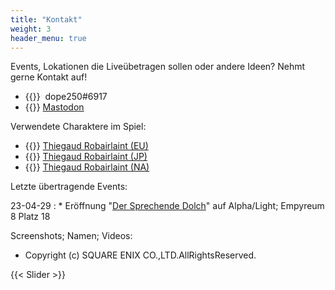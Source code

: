 ```yaml
---
title: "Kontakt"
weight: 3
header_menu: true
---
```


Events, Lokationen die Liveübetragen sollen oder andere Ideen? Nehmt gerne Kontakt auf!

* {{<icon class="fa fa-discord-alt">}}&nbsp; dope250#6917
* {{<icon class="fa fa-mastodon">}}&nbsp;[Mastodon](https://ffxiv-mastodon.com/@dope250)

Verwendete Charaktere im Spiel:

* {{<icon class="fa fa-address-card">}}&nbsp;[Thiegaud Robairlaint (EU)](https://eu.finalfantasyxiv.com/lodestone/character/47255426/)
* {{<icon class="fa fa-address-card">}}&nbsp;[Thiegaud Robairlaint (JP)](https://jp.finalfantasyxiv.com/lodestone/character/48022331/)
* {{<icon class="fa fa-address-card">}}&nbsp;[Thiegaud Robairlaint (NA)](https://na.finalfantasyxiv.com/lodestone/character/48144249/)

Letzte übertragende Events:

23-04-29
: * Eröffnung "[Der Sprechende Dolch](https://dersprechendedolch.carrd.co/)" auf Alpha/Light; Empyreum 8 Platz 18

Screenshots; Namen; Videos: 

* Copyright (c) SQUARE ENIX CO.,LTD.AllRightsReserved. 

{{< Slider >}}